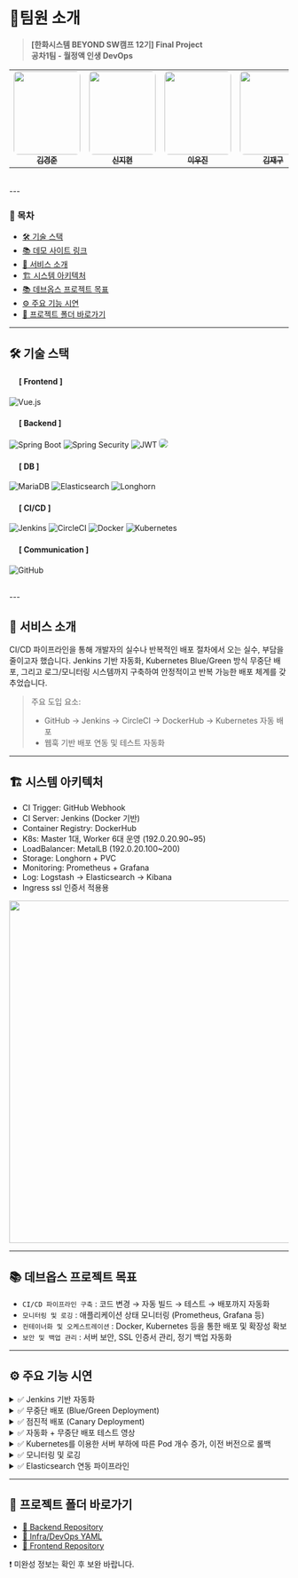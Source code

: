 # 🎁팀원 소개
> **[한화시스템 BEYOND SW캠프 12기] Final Project**  
> **공차1팀 - 월정액 인생 DevOps**

<table align="center">
  <tr>
    <td align="center">
      <a href="https://github.com/celarim">
        <img src="https://mblogthumb-phinf.pstatic.net/MjAxNzA0MTNfMTQ2/MDAxNDkyMDg4OTU0NzU2.X-Ise8QGLx6BeA7f6y1lStSFaxdMRMNieJK_sB2sdokg.ll6BBI3GcX8hmiVP10LOy9b2rAZ2hHKnZFncXmzexsgg.JPEG.swhyun98/downloadfile.jpg?type=w420"
             width="120" height="150" style="object-fit: cover; border-radius: 8px;" />
        <br /><sub><b>김경준</b></sub>
      </a>
    </td>
    <td align="center">
      <a href="https://github.com/Shin-JiHyun">
        <img src="https://i.namu.wiki/i/8wUNYOFiU0KQem2XbLBTkTmgGg4knQ1_xAxhTh2Yl6E0OUbwJKCNXuO32wS48LTPfXT1U3hzEmclYUhu0kOg3GBu7VFfhN-larrInwpPz2Bc6OIplUQSvQy2sMz4gMUmPxcxCsZZ_XFaOLpXsp363Q.webp"
             width="120" height="150" style="object-fit: cover; border-radius: 8px;" />
        <br /><sub><b>신지현</b></sub>
      </a>
    </td>
    <td align="center">
      <a href="https://github.com/leewoojin12">
        <img src="https://i.namu.wiki/i/OOrcrlumPF7y0fWMNwJGrUw29c5kJ9qtpPbLsKlKOV2OVBH3Y3j3hg9FWPNy3kCvTUMgHD68wTF2k3OscKuTtw.webp"
             width="120" height="150" style="object-fit: cover; border-radius: 8px;" />
        <br /><sub><b>이우진</b></sub>
      </a>
    </td>
    <td align="center">
      <a href="https://github.com/wkdlrn">
        <img src="https://i.namu.wiki/i/GlPkp9Dy4UIg4_LiRXKtZ2g5V-NsjY3LZi8k6WT6N3lQIHIKz8EaNESQLfZfV7lDi4E7k-VloLwSHDr21bQxVg.webp"
             width="120" height="150" style="object-fit: cover; border-radius: 8px;" />
        <br /><sub><b>김재구</b></sub>
      </a>
    </td>
  </tr>
</table>

<br>
---

### 📑 목차
- [🛠 기술 스택](#-기술-스택)
- [📚 데모 사이트 링크](#-데모-사이트-바로가기)
- [🎨 서비스 소개](#-서비스-소개)
- [🏗️ 시스템 아키텍처](#-시스템-아키텍처)
- [📚 데브옵스 프로젝트 목표](#-데브옵스-프로젝트-목표)
- [⚙️ 주요 기능 시연](#-주요-기능-시연)
- [📂 프로젝트 폴더 바로가기](#-프로젝트-폴더-바로가기)

---

## 🛠 기술 스택

#### &nbsp;　[ Frontend ]
![Vue.js](https://img.shields.io/badge/vue.js-%2335495e.svg?style=for-the-badge&logo=vuedotjs&logoColor=%234FC08D)

#### &nbsp;　[ Backend ]
![Spring Boot](https://img.shields.io/badge/Spring%20Boot-6DB33F?style=for-the-badge&logo=Spring-Boot&logoColor=white)
![Spring Security](https://img.shields.io/badge/Spring_Security-6DB33F?style=for-the-badge&logo=Spring-Security&logoColor=white)
![JWT](https://img.shields.io/badge/JWT-%232F7D32.svg?style=for-the-badge&logo=json-web-tokens&logoColor=white)
<img src="https://img.shields.io/badge/Spring Batch-6DB33F?style=for-the-badge&logo=Spring&logoColor=white" style="border-radius: 5px;">


#### &nbsp;　[ DB ]
![MariaDB](https://img.shields.io/badge/MariaDB-003545?style=for-the-badge&logo=mariadb&logoColor=white)
![Elasticsearch](https://img.shields.io/badge/elasticsearch-%230377CC.svg?style=for-the-badge&logo=elasticsearch&logoColor=white)
![Longhorn](https://img.shields.io/badge/Longhorn-FF6600?style=for-the-badge&logo=rancher&logoColor=white)

#### &nbsp;　[ CI/CD ]
![Jenkins](https://img.shields.io/badge/Jenkins-D24939?style=for-the-badge&logo=jenkins&logoColor=white)
![CircleCI](https://img.shields.io/badge/circleCI-343434?style=for-the-badge&logo=circleci&logoColor=white)
![Docker](https://img.shields.io/badge/docker-2496ED?style=for-the-badge&logo=docker&logoColor=white)
![Kubernetes](https://img.shields.io/badge/kubernetes-%23326ce5.svg?style=for-the-badge&logo=kubernetes&logoColor=white)

#### &nbsp;　[ Communication ]
![GitHub](https://img.shields.io/badge/github-%23121011.svg?style=for-the-badge&logo=github&logoColor=white)

<br>
---

## 🎨 서비스 소개

CI/CD 파이프라인을 통해 개발자의 실수나 반복적인 배포 절차에서 오는 실수, 부담을 줄이고자 했습니다. Jenkins 기반 자동화, Kubernetes Blue/Green 방식 무중단 배포, 그리고 로그/모니터링 시스템까지 구축하여 안정적이고 반복 가능한 배포 체계를 갖추었습니다.

> 주요 도입 요소:
> - GitHub → Jenkins → CircleCI → DockerHub → Kubernetes 자동 배포  
> - 웹훅 기반 배포 연동 및 테스트 자동화

---

## 🏗️ 시스템 아키텍처

- CI Trigger: GitHub Webhook  
- CI Server: Jenkins (Docker 기반)  
- Container Registry: DockerHub  
- K8s: Master 1대, Worker 6대 운영 (192.0.20.90~95)  
- LoadBalancer: MetalLB (192.0.20.100~200)  
- Storage: Longhorn + PVC
- Monitoring: Prometheus + Grafana  
- Log: Logstash → Elasticsearch → Kibana  
- Ingress ssl 인증서 적용용


<img src="https://github.com/user-attachments/assets/772e1bce-3339-4ea9-805b-a6b122d66347" width="617" />

---

## 📚 데브옵스 프로젝트 목표

- `CI/CD 파이프라인 구축` : 코드 변경 → 자동 빌드 → 테스트 → 배포까지 자동화
- `모니터링 및 로깅` : 애플리케이션 상태 모니터링 (Prometheus, Grafana 등)
- `컨테이너화 및 오케스트레이션` : Docker, Kubernetes 등을 통한 배포 및 확장성 확보
- `보안 및 백업 관리` : 서버 보안, SSL 인증서 관리, 정기 백업 자동화

---

## ⚙️ 주요 기능 시연

<details>
<summary>✅ Jenkins 기반 자동화</summary>

- Webhook 이벤트 감지 → Git clone → 테스트/빌드 → DockerHub push → K8s 배포  
![MonthlyLife_jenkins_pipeline](https://github.com/user-attachments/assets/e1aac91d-a6ab-47b8-9b66-807bb6a1e69c)

</details>

<details>
<summary>✅ 무중단 배포 (Blue/Green Deployment)</summary>

- 기존 배포를 유지한 채, 기존과 다른 색상의 Kubernetes Deployment를 업로드
- actuator health check를 이용하여 정상 상태 확인 후 제어
- `kubectl rollout status`, `kubectl scale` 등을 통한 트래픽 전환 및 제어  
- 장애 발생 시 빠르게 롤백 가능

</details>

<details>
<summary>✅ 점진적 배포 (Canary Deployment)</summary>

- 기존 배포를 유지한 채, 새로운 Kubernetes Deployment를 업로드
- Ingress를 이용하여 임의의 비율의 유저는 새로운 Frontend, 나머지는 기존 Frontend로 연결
- 처음 사이트에 접속하면 cookie를 이용하여 해당 버전으로 고정
- `kubectl rollout status`, `kubectl scale` 등을 통한 트래픽 전환 및 제어  
- 장애 발생 시 빠르게 롤백 가능
- canary test
![canary_test](https://github.com/user-attachments/assets/a2f7bda2-5dbd-460d-9d7b-be36ac913e4b)

처음 두 번은 기존 프론트엔드로 연결, 마지막 한 번은 새로운 버전의 프론트엔드를 확인(쿠키를 삭제하여 변경)
점진적으로 기존 버전과 새로운 버전의 노출 비율을 변경하여 배포포

</details>

<details>
<summary>✅ 자동화 + 무중단 배포 테스트 영상</summary>
  
- [무중단 배포 테스트 영상](https://drive.google.com/file/d/1BSC3BdyDtF_MrZUQtffgR682OGdFT0uh/view?usp=drive_link)  
- 테스트 방법 : 백엔드 서버를 지속적으로 호출하는 동안 main branch에 push하여 자동화 배포 및 중단 여부 확인

</details>

<details>
<summary>✅ Kubernetes를 이용한 서버 부하에 따른 Pod 개수 증가, 이전 버전으로 롤백</summary>
- 시나리오 : 고객이 순간적으로 증가하여 백엔드 서버 부담 증가하여 3개로 증설,
             front0.13버전에 치명적 오류가 발생하여 이전 버전으로 롤백

![k8s_dashboard](https://github.com/user-attachments/assets/a68db7bf-2d8e-463c-a554-fc780d4586ad)

</details>



<details>
<summary>✅ 모니터링 및 로깅</summary>

- Grafana 대시보드: http://192.0.20.90:31189/  
- Prometheus 상태 확인: http://192.0.20.140/  
- Elasticsearch 보안 연결: quickstart-es-http.elk.svc  

![grafana_dashboard](https://github.com/user-attachments/assets/964f0bb2-ea60-42b4-bcc8-514173eebdb8)

</details>

<details>
<summary>✅ Elasticsearch 연동 파이프라인</summary>

- Logstash 설정으로 Sale 정보 JSON 변환 후 Elasticsearch 저장  
- 마리아DB → Logstash JDBC → 변환 필터 → Elastic  
- 주기적 스케줄: `* * * * *`

</details>

---

## 📂 프로젝트 폴더 바로가기

- [📁 Backend Repository](https://github.com/beyond-sw-camp/be12-fin-Gongcha1-MonthlyLIfe-BE)
- [📁 Infra/DevOps YAML](https://github.com/beyond-sw-camp/be12-fin-Gongcha1-MonthlyLIfe-BE/tree/develop/devops)
- [📁 Frontend Repository](https://github.com/beyond-sw-camp/be12-fin-Gongcha1-MonthlyLIfe-FE) 

❗ 미완성 정보는 확인 후 보완 바랍니다.
